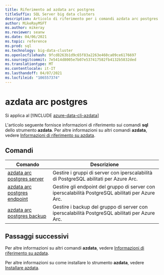 ```yaml
---
title: Riferimento ad azdata arc postgres
titleSuffix: SQL Server big data clusters
description: Articolo di riferimento per i comandi azdata arc postgres.
author: MikeRayMSFT
ms.author: mikeray
ms.reviewer: seanw
ms.date: 04/06/2021
ms.topic: reference
ms.prod: sql
ms.technology: big-data-cluster
ms.openlocfilehash: 9fcd8263b1d9c65f83a2263e460ca09ce6176697
ms.sourcegitcommit: 7e5414d8005e7b07e537417582fb4132b5832ded
ms.translationtype: MT
ms.contentlocale: it-IT
ms.lasthandoff: 04/07/2021
ms.locfileid: "106557374"
---
```

# <a name="azdata-arc-postgres"></a>azdata arc postgres

Si applica al [!INCLUDE [azure-data-cli-azdata](../../includes/azure-data-cli-azdata.md)]

L'articolo seguente fornisce informazioni di riferimento sui comandi **sql** dello strumento **azdata**. Per altre informazioni su altri comandi **azdata**, vedere [Informazioni di riferimento su azdata](reference-azdata.md).

## <a name="commands"></a>Comandi

|Comando|Descrizione|
| --- | --- |
[azdata arc postgres server](reference-azdata-arc-postgres-server.md) | Gestire i gruppi di server con iperscalabilità di PostgreSQL abilitati per Azure Arc.
[azdata arc postgres endpoint](reference-azdata-arc-postgres-endpoint.md) | Gestire gli endpoint del gruppo di server con iperscalabilità PostgreSQL abilitati per Azure Arc.
[azdata arc postgres backup](reference-azdata-arc-postgres-backup.md) | Gestire i backup del gruppo di server con iperscalabilità PostgreSQL abilitati per Azure Arc.

## <a name="next-steps"></a>Passaggi successivi

Per altre informazioni su altri comandi **azdata**, vedere [Informazioni di riferimento su azdata](reference-azdata.md). 

Per altre informazioni su come installare lo strumento **azdata**, vedere [Installare azdata](..\install\deploy-install-azdata.md).

